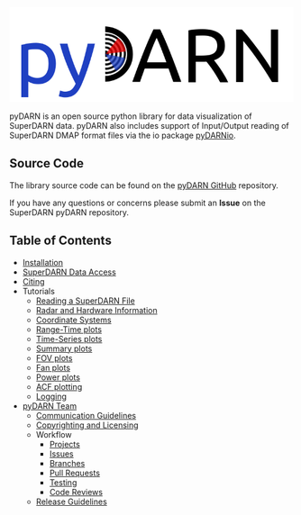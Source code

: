 ![pydarn](imgs/pydarn_logo.png)

pyDARN is an open source python library for 
data visualization of SuperDARN data.
pyDARN also includes support of Input/Output reading of SuperDARN DMAP format files via the io package [pyDARNio](https://pydarnio.readthedocs.io/en/latest/). 

## Source Code 

The library source code can be found on the [pyDARN GitHub](https://github.com/SuperDARN/pydarn) repository. 

If you have any questions or concerns please submit an **Issue** on the SuperDARN pyDARN repository. 

## Table of Contents 
  - [Installation](user/install.md)
  - [SuperDARN Data Access](user/superdarn_data.md)
  - [Citing](user/citing.md)
  - Tutorials 
    - [Reading a SuperDARN File](user/io.md)
    - [Radar and Hardware Information](user/hardware.md)
    - [Coordinate Systems](user/coordinates.md)
    - [Range-Time plots](user/range_time.md)
    - [Time-Series plots](user/time_series.md)
    - [Summary plots](user/summary.md)
    - [FOV plots](user/fov.md)
    - [Fan plots](user/fan.md)
    - [Power plots](user/power.md)
    - [ACF plotting](user/acf.md)
    - [Logging](user/logging.md)
 - [pyDARN Team](dev/team.md)
    - [Communication Guidelines](dev/communication.md)
    - [Copyrighting and Licensing](dev/copyright_license.md)
    - Workflow
        - [Projects](dev/projects.md)
        - [Issues](dev/issues.md)
        - [Branches](dev/branching.md)
        - [Pull Requests](dev/PR.md) 
        - [Testing](dev/testing.md)
        - [Code Reviews](dev/code_review.md)
    - [Release Guidelines](dev/releases.md)

